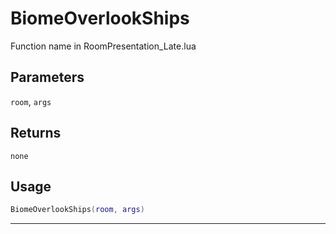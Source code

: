 # BiomeOverlookShips
Function name in RoomPresentation_Late.lua
## Parameters
`room`, `args`
## Returns
`none`
## Usage
```lua
BiomeOverlookShips(room, args)
```
---
